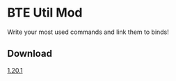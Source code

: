 # BTE Util Mod #
Write your most used commands and link them to binds!


## Download ##

[1.20.1](https://github.com/tnttimes/BTEUtilMod/releases/download/1.20.1/BTEUtilMod-2.1-1.20.1.jar)

